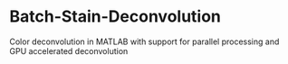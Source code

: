 # Batch-Stain-Deconvolution
Color deconvolution in MATLAB with support for parallel processing and GPU accelerated deconvolution
